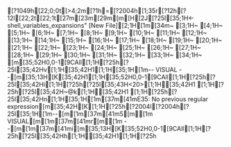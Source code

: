 [?1049h[22;0;0t[>4;2m[?1h=[?2004h[1;35r[?12h[?12l[22;2t[22;1t[27m[23m[29m[m[H[2J[?25l[35;1H<-shell_variables_expansions" [New File][2;1H[1m[34m~                                                                    [3;1H~                                                                    [4;1H~                                                                    [5;1H~                                                                    [6;1H~                                                                    [7;1H~                                                                    [8;1H~                                                                    [9;1H~                                                                    [10;1H~                                                                    [11;1H~                                                                    [12;1H~                                                                    [13;1H~                                                                    [14;1H~                                                                    [15;1H~                                                                    [16;1H~                                                                    [17;1H~                                                                    [18;1H~                                                                    [19;1H~                                                                    [20;1H~                                                                    [21;1H~                                                                    [22;1H~                                                                    [23;1H~                                                                    [24;1H~                                                                    [25;1H~                                                                    [26;1H~                                                                    [27;1H~                                                                    [28;1H~                                                                    [29;1H~                                                                    [30;1H~                                                                    [31;1H~                                                                    [32;1H~                                                                    [33;1H~                                                                    [34;1H~                                                                    [m[35;52H0,0-1[9CAll[1;1H[?25h[?25l[35;42Hv[1;1H[35;42H1[1;1H[35;1H[1m-- VISUAL --[m[35;13H[K[35;42H1[1;1H[35;52H0,0-1[9CAll[1;1H[?25h[?25l[35;42Hi[1;1H[?25h[?25l[35;43H<20>[1;1H[35;42H1    [1;1H[?25h[?25l[35;42H~@k[1;1H[35;42H1  [1;1H[?25h[?25l[35;42Hn[1;1H[35;1H[1m[37m[41mE35: No previous regular expression[m[35;42H[K[1;1H[?25h[?2004l[?2004h[?25l[35;1H[1m--[m[1m[37m[41m5[m[1m VISUAL[m[1m[37m[41mr[m[1m --[m[1m[37m[41mi[m[35;13H[K[35;52H0,0-1[9CAll[1;1H[?25h[?25l[35;42Hh[1;1H[35;42H1[1;1H[?25h